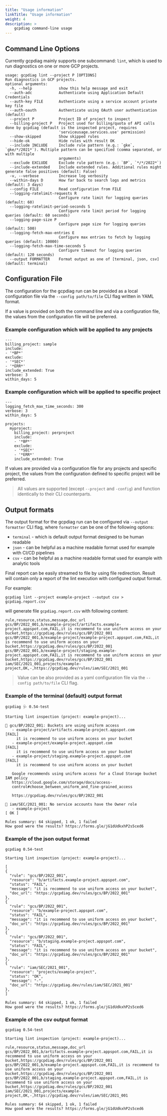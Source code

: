 ```yaml
---
title: "Usage information"
linkTitle: "Usage information"
weight: 4
description: >
    gcpdiag command-line usage
---
```


## Command Line Options

Currently gcpdiag mainly supports one subcommand: `lint`, which is used
to run diagnostics on one or more GCP projects.

```
usage: gcpdiag lint --project P [OPTIONS]
Run diagnostics in GCP projects.
optional arguments:
  -h, --help            show this help message and exit
  --auth-adc            Authenticate using Application Default Credentials
  --auth-key FILE       Authenticate using a service account private key file
  --auth-oauth          Authenticate using OAuth user authentication (default)
  --project P           Project ID of project to inspect
  --billing-project P   Project used for billing/quota of API calls done by gcpdiag (default is the inspected project, requires
                        'serviceusage.services.use' permission)
  --show-skipped        Show skipped rules
  --hide-ok             Hide rules with result OK
  --include INCLUDE     Include rule pattern (e.g.: `gke`, `gke/*/2021*`). Multiple pattern can be specified (comma separated, or with multiple
                        arguments)
  --exclude EXCLUDE     Exclude rule pattern (e.g.: `BP`, `*/*/2022*`)
  --include-extended    Include extended rules. Additional rules might generate false positives (default: False)
  -v, --verbose         Increase log verbosity
  --within-days D       How far back to search logs and metrics (default: 3 days)
  --config FILE         Read configuration from FILE
  --logging-ratelimit-requests R
                        Configure rate limit for logging queries (default: 60)
  --logging-ratelimit-period-seconds S
                        Configure rate limit period for logging queries (default: 60 seconds)
  --logging-page-size P
                        Configure page size for logging queries (default: 500)
  --logging-fetch-max-entries E
                        Configure max entries to fetch by logging queries (default: 10000)
  --logging-fetch-max-time-seconds S
                        Configure timeout for logging queries (default: 120 seconds)
  --output FORMATTER    Format output as one of [terminal, json, csv] (default: terminal)
```

## Configuration File

The configuration for the gcpdiag run can be provided as a local configuration file via the `--config path/to/file` CLI flag written in YAML format.

If a value is provided on both the command line and via a configuration file, the values from the configuration file will be preferred.

### Example configuration which will be applied to any projects
```
---
billing_project: sample
include:
- '*BP*'
exclude:
- '*SEC*'
- '*ERR*'
include_extended: True
verbose: 3
within_days: 5
```

### Example configuration which will be applied to specific project
```
---
logging_fetch_max_time_seconds: 300
verbose: 3
within_days: 5

projects:
  myproject:
    billing_project: perproject
    include:
    - '*BP*'
    exclude:
    - '*SEC*'
    - '*ERR*'
    include_extended: True
```

If values are provided via a configuration file for any projects and specific project, the values from the configuration defined to specific project will be preferred.

> All values are supported (except `--project` and `-config`) and function identically to their CLI counterparts.

## Output formats

The output format for the gcpdiag run can be configured via `--output formatter` CLI flag, where `formatter` can be one of the following options:
- `terminal` - which is default output format designed to be human readable
- `json` - can be helpful as a machine readable format used for example with CI/CD pipelines
- `csv` - can be helpful as a machine readable format used for example with analytic tools

Final report can be easily streamed to file by using file redirection. Result will contain only a report of the lint execution with configured output format.

For example:
```
gcpdiag lint --project example-project --output csv > gcpdiag.report.csv
```

will generate file `gcpdiag.report.csv` with following content:
```
rule,resource,status,message,doc_url
gcs/BP/2022_001,b/example-project/artifacts.example-project.appspot.com,FAIL,it is recommend to use uniform access on your bucket,https://gcpdiag.dev/rules/gcs/BP/2022_001
gcs/BP/2022_001,b/example-project/example-project.appspot.com,FAIL,it is recommend to use uniform access on your bucket,https://gcpdiag.dev/rules/gcs/BP/2022_001
gcs/BP/2022_001,b/example-project/staging.example-project.appspot.com,FAIL,it is recommend to use uniform access on your bucket,https://gcpdiag.dev/rules/gcs/BP/2022_001
iam/SEC/2021_001,projects/example-project,OK,-,https://gcpdiag.dev/rules/iam/SEC/2021_001
```

> Value can be also provided as a yaml configuration file via the `--config path/to/file` CLI flag.

### Example of the terminal (default) output format

```
gcpdiag 🩺 0.54-test

Starting lint inspection (project: example-project)...

🔎 gcs/BP/2022_001: Buckets are using uniform access
   - example-project/artifacts.example-project.appspot.com        [FAIL]
     it is recommend to use uniform access on your bucket
   - example-project/example-project.appspot.com                  [FAIL]
     it is recommend to use uniform access on your bucket
   - example-project/staging.example-project.appspot.com          [FAIL]
     it is recommend to use uniform access on your bucket

   Google recommends using uniform access for a Cloud Storage bucket IAM policy
   https://cloud.google.com/storage/docs/access-
   control#choose_between_uniform_and_fine-grained_access

   https://gcpdiag.dev/rules/gcs/BP/2022_001

🔎 iam/SEC/2021_001: No service accounts have the Owner role
   - example-project                                                  [ OK ]

Rules summary: 64 skipped, 1 ok, 1 failed
How good were the results? https://forms.gle/jG1dUdkxhP2s5ced6
```
### Example of the json output format

```
gcpdiag 0.54-test

Starting lint inspection (project: example-project)...

[
{
  "rule": "gcs/BP/2022_001",
  "resource": "b/artifacts.example-project.appspot.com",
  "status": "FAIL",
  "message": "it is recommend to use uniform access on your bucket",
  "doc_url": "https://gcpdiag.dev/rules/gcs/BP/2022_001"
},
{
  "rule": "gcs/BP/2022_001",
  "resource": "b/example-project.appspot.com",
  "status": "FAIL",
  "message": "it is recommend to use uniform access on your bucket",
  "doc_url": "https://gcpdiag.dev/rules/gcs/BP/2022_001"
},
{
  "rule": "gcs/BP/2022_001",
  "resource": "b/staging.example-project.appspot.com",
  "status": "FAIL",
  "message": "it is recommend to use uniform access on your bucket",
  "doc_url": "https://gcpdiag.dev/rules/gcs/BP/2022_001"
},
{
  "rule": "iam/SEC/2021_001",
  "resource": "projects/example-project",
  "status": "OK",
  "message": "-",
  "doc_url": "https://gcpdiag.dev/rules/iam/SEC/2021_001"
},
]

Rules summary: 64 skipped, 1 ok, 1 failed
How good were the results? https://forms.gle/jG1dUdkxhP2s5ced6
```

### Example of the csv output format

```
gcpdiag 0.54-test

Starting lint inspection (project: example-project)...

rule,resource,status,message,doc_url
gcs/BP/2022_001,b/artifacts.example-project.appspot.com,FAIL,it is recommend to use uniform access on your bucket,https://gcpdiag.dev/rules/gcs/BP/2022_001
gcs/BP/2022_001,b/example-project.appspot.com,FAIL,it is recommend to use uniform access on your bucket,https://gcpdiag.dev/rules/gcs/BP/2022_001
gcs/BP/2022_001,b/staging.example-project.appspot.com,FAIL,it is recommend to use uniform access on your bucket,https://gcpdiag.dev/rules/gcs/BP/2022_001
iam/SEC/2021_001,projects/example-project,OK,-,https://gcpdiag.dev/rules/iam/SEC/2021_001

Rules summary: 64 skipped, 1 ok, 1 failed
How good were the results? https://forms.gle/jG1dUdkxhP2s5ced6
```
